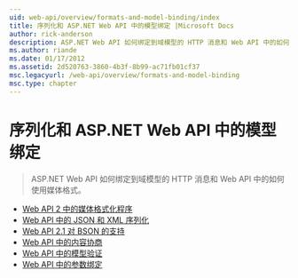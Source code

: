 ```yaml
---
uid: web-api/overview/formats-and-model-binding/index
title: 序列化和 ASP.NET Web API 中的模型绑定 |Microsoft Docs
author: rick-anderson
description: ASP.NET Web API 如何绑定到域模型的 HTTP 消息和 Web API 中的如何使用媒体格式。
ms.author: riande
ms.date: 01/17/2012
ms.assetid: 2d520763-3860-4b3f-8b99-ac71fb01cf37
msc.legacyurl: /web-api/overview/formats-and-model-binding
msc.type: chapter
---
```

<a name="serialization-and-model-binding-in-aspnet-web-api"></a>序列化和 ASP.NET Web API 中的模型绑定
====================
> ASP.NET Web API 如何绑定到域模型的 HTTP 消息和 Web API 中的如何使用媒体格式。


- [Web API 2 中的媒体格式化程序](media-formatters.md)
- [Web API 中的 JSON 和 XML 序列化](json-and-xml-serialization.md)
- [Web API 2.1 对 BSON 的支持](bson-support-in-web-api-21.md)
- [Web API 中的内容协商](content-negotiation.md)
- [Web API 中的模型验证](model-validation-in-aspnet-web-api.md)
- [Web API 中的参数绑定](parameter-binding-in-aspnet-web-api.md)
